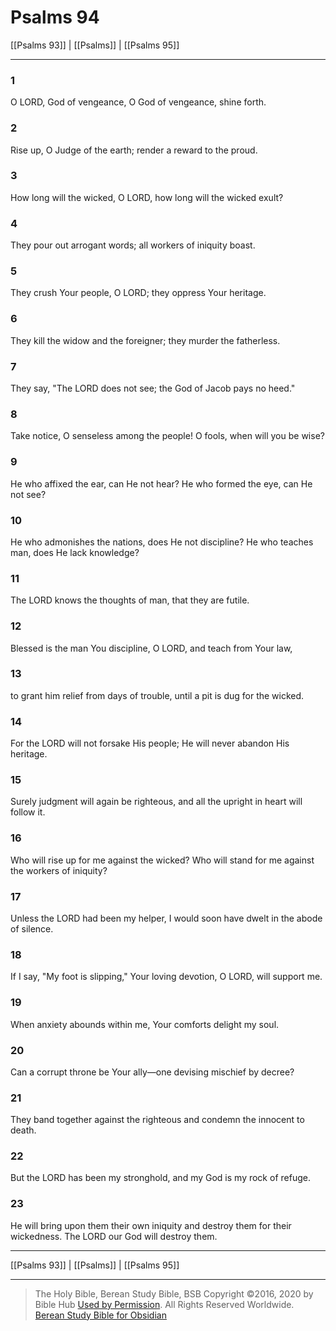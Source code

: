 # Psalms 94

[[Psalms 93]] | [[Psalms]] | [[Psalms 95]]

---

### 1
O LORD, God of vengeance, O God of vengeance, shine forth.

### 2
Rise up, O Judge of the earth; render a reward to the proud.

### 3
How long will the wicked, O LORD, how long will the wicked exult?

### 4
They pour out arrogant words; all workers of iniquity boast.

### 5
They crush Your people, O LORD; they oppress Your heritage.

### 6
They kill the widow and the foreigner; they murder the fatherless.

### 7
They say, "The LORD does not see; the God of Jacob pays no heed."

### 8
Take notice, O senseless among the people! O fools, when will you be wise?

### 9
He who affixed the ear, can He not hear? He who formed the eye, can He not see?

### 10
He who admonishes the nations, does He not discipline? He who teaches man, does He lack knowledge?

### 11
The LORD knows the thoughts of man, that they are futile.

### 12
Blessed is the man You discipline, O LORD, and teach from Your law,

### 13
to grant him relief from days of trouble, until a pit is dug for the wicked.

### 14
For the LORD will not forsake His people; He will never abandon His heritage.

### 15
Surely judgment will again be righteous, and all the upright in heart will follow it.

### 16
Who will rise up for me against the wicked? Who will stand for me against the workers of iniquity?

### 17
Unless the LORD had been my helper, I would soon have dwelt in the abode of silence.

### 18
If I say, "My foot is slipping," Your loving devotion, O LORD, will support me.

### 19
When anxiety abounds within me, Your comforts delight my soul.

### 20
Can a corrupt throne be Your ally—one devising mischief by decree?

### 21
They band together against the righteous and condemn the innocent to death.

### 22
But the LORD has been my stronghold, and my God is my rock of refuge.

### 23
He will bring upon them their own iniquity and destroy them for their wickedness. The LORD our God will destroy them.

---

[[Psalms 93]] | [[Psalms]] | [[Psalms 95]]

---

> The Holy Bible, Berean Study Bible, BSB
> Copyright &copy;2016, 2020 by Bible Hub
> [Used by Permission](https://berean.bible/terms.htm). All Rights Reserved Worldwide.
> [Berean Study Bible for Obsidian](https://github.com/gapmiss/berean-study-bible-for-obsidian)</small>

